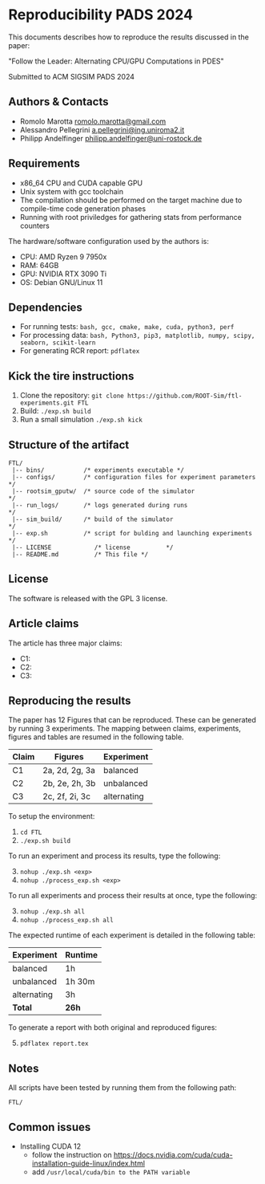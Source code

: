 # Reproducibility PADS 2024

This documents describes how to reproduce the results discussed in the paper:

"Follow the Leader: Alternating CPU/GPU Computations in PDES"

Submitted to ACM SIGSIM PADS 2024

## Authors & Contacts

* Romolo Marotta <romolo.marotta@gmail.com>
* Alessandro Pellegrini <a.pellegrini@ing.uniroma2.it>
* Philipp Andelfinger <philipp.andelfinger@uni-rostock.de>

## Requirements

* x86_64 CPU and CUDA capable GPU
* Unix system with gcc toolchain
* The compilation should be performed on the target machine due to compile-time code generation phases
* Running with root priviledges for gathering stats from performance counters

The hardware/software configuration used by the authors is:

* CPU: AMD Ryzen 9 7950x
* RAM: 64GB
* GPU: NVIDIA RTX 3090 Ti
* OS: Debian GNU/Linux 11

## Dependencies

* For running tests: ```bash, gcc, cmake, make, cuda, python3, perf```
* For processing data: ```bash, Python3, pip3, matplotlib, numpy, scipy, seaborn, scikit-learn```
* For generating RCR report: ```pdflatex```


## Kick the tire instructions

1. Clone the repository: ```git clone https://github.com/ROOT-Sim/ftl-experiments.git FTL```
2. Build: ```./exp.sh build```
3. Run a small simulation ```./exp.sh kick```

## Structure of the artifact

```
FTL/
 |-- bins/           /* experiments executable */
 |-- configs/        /* configuration files for experiment parameters          */
 |-- rootsim_gputw/  /* source code of the simulator                           */
 |-- run_logs/       /* logs generated during runs                             */
 |-- sim_build/      /* build of the simulator                                 */
 |-- exp.sh          /* script for bulding and launching experiments  */
 |-- LICENSE            /* license          */
 |-- README.md          /* This file */

```
## License

The software is released with the GPL 3 license.

## Article claims

The article has three major claims:

* C1:
* C2:
* C3:

## Reproducing the results

The paper has 12 Figures that can be reproduced.
These can be generated by running 3 experiments.
The mapping between claims, experiments, figures and tables are resumed in the following table.

| Claim | Figures            | Experiment   |
|-------|--------------------|--------------|
| C1    | 2a, 2d, 2g, 3a     | balanced     |
| C2    | 2b, 2e, 2h, 3b     | unbalanced   |
| C3    | 2c, 2f, 2i, 3c     | alternating  |

To setup the environment:
1. ```cd FTL```
2. ```./exp.sh build```

To run an experiment <exp> and process its results, type the following:

3. ```nohup ./exp.sh <exp>```
4. ```nohup ./process_exp.sh <exp>```

To run all experiments and process their results at once, type the following:

3. ```nohup ./exp.sh all```
4. ```nohup ./process_exp.sh all```

The expected runtime of each experiment is detailed in the following table:

| Experiment   | Runtime |
|--------------|---------|
| balanced     | 1h |
| unbalanced   | 1h 30m |
| alternating  | 3h |
| **Total**    | **26h** |

To generate a report with both original and reproduced figures:

5. ```pdflatex report.tex```

## Notes
All scripts have been tested by running them from the following path:

  ```FTL/```



## Common issues

* Installing CUDA 12
  * follow the instruction on https://docs.nvidia.com/cuda/cuda-installation-guide-linux/index.html
  * add ```/usr/local/cuda/bin to the PATH variable```








